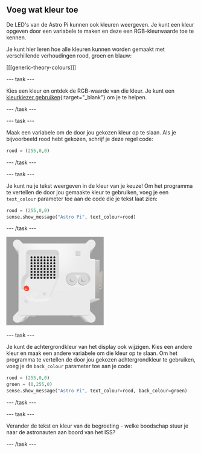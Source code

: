 ## Voeg wat kleur toe

De LED's van de Astro Pi kunnen ook kleuren weergeven. Je kunt een kleur opgeven door een variabele te maken en deze een RGB-kleurwaarde toe te kennen.

Je kunt hier leren hoe alle kleuren kunnen worden gemaakt met verschillende verhoudingen rood, groen en blauw:

[[[generic-theory-colours]]]

--- task ---

Kies een kleur en ontdek de RGB-waarde van die kleur. Je kunt een [kleurkiezer gebruiken](https://www.w3schools.com/colors/colors_rgb.asp){:target="_blank"} om je te helpen.

--- /task ---

--- task ---

Maak een variabele om de door jou gekozen kleur op te slaan. Als je bijvoorbeeld rood hebt gekozen, schrijf je deze regel code:

```python
rood = (255,0,0)
```

--- /task ---

--- task ---

Je kunt nu je tekst weergeven in de kleur van je keuze! Om het programma te vertellen de door jou gemaakte kleur te gebruiken, voeg je een `text_colour` parameter toe aan de code die je tekst laat zien:

```python
rood = (255,0,0)
sense.show_message("Astro Pi", text_colour=rood)
```

--- /task ---

![The Trinket Sense HAT emulator running a sample program which scrolls the text "Astro Pi" across the LED matrix using red letters](images/M0_4.gif)

--- task ---

Je kunt de achtergrondkleur van het display ook wijzigen. Kies een andere kleur en maak een andere variabele om die kleur op te slaan. Om het programma te vertellen de door jou gekozen achtergrondkleur te gebruiken, voeg je de `back_colour` parameter toe aan je code:

```python
rood = (255,0,0)
groen = (0,255,0)
sense.show_message("Astro Pi", text_colour=rood, back_colour=groen)
```

--- /task ---

--- task ---

Verander de tekst en kleur van de begroeting - welke boodschap stuur je naar de astronauten aan boord van het ISS?

--- /task ---

